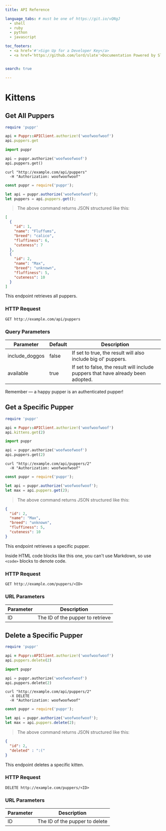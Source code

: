 ```yaml
---
title: API Reference

language_tabs: # must be one of https://git.io/vQNgJ
  - shell
  - ruby
  - python
  - javascript

toc_footers:
  - <a href='#'>Sign Up for a Developer Key</a>
  - <a href='https://github.com/lord/slate'>Documentation Powered by Slate</a>


search: true

---
```


# Kittens

## Get All Puppers

```ruby
require 'puppr'

api = Puppr::APIClient.authorize!('woofwoofwoof')
api.puppers.get
```

```python
import puppr

api = puppr.authorize('woofwoofwoof')
api.puppers.get()
```

```shell
curl "http://example.com/api/puppers"
  -H "Authorization: woofwoofwoof"
```

```javascript
const puppr = require('puppr');

let api = puppr.authorize('woofwoofwoof');
let puppers = api.puppers.get();
```

> The above command returns JSON structured like this:

```json
[
  {
    "id": 1,
    "name": "Fluffums",
    "breed": "calico",
    "fluffiness": 6,
    "cuteness": 7
  },
  {
    "id": 2,
    "name": "Max",
    "breed": "unknown",
    "fluffiness": 5,
    "cuteness": 10
  }
]
```

This endpoint retrieves all puppers.

### HTTP Request

`GET http://example.com/api/puppers`

### Query Parameters

Parameter | Default | Description
--------- | ------- | -----------
include_doggos | false | If set to true, the result will also include big ol' puppers.
available | true | If set to false, the result will include puppers that have already been adopted.

<aside class="success">
Remember — a happy pupper is an authenticated pupper!
</aside>

## Get a Specific Pupper

```ruby
require 'puppr'

api = Puppr::APIClient.authorize!('woofwoofwoof')
api.kittens.get(2)
```

```python
import puppr

api = puppr.authorize('woofwoofwoof')
api.puppers.get(2)
```

```shell
curl "http://example.com/api/puppers/2"
  -H "Authorization: woofwoofwoof"
```

```javascript
const puppr = require('puppr');

let api = puppr.authorize('woofwoofwoof');
let max = api.puppers.get(2);
```

> The above command returns JSON structured like this:

```json
{
  "id": 2,
  "name": "Max",
  "breed": "unknown",
  "fluffiness": 5,
  "cuteness": 10
}
```

This endpoint retrieves a specific pupper.

<aside class="warning">Inside HTML code blocks like this one, you can't use Markdown, so use <code>&lt;code&gt;</code> blocks to denote code.</aside>

### HTTP Request

`GET http://example.com/puppers/<ID>`

### URL Parameters

Parameter | Description
--------- | -----------
ID | The ID of the pupper to retrieve

## Delete a Specific Pupper

```ruby
require 'puppr'

api = Puppr::APIClient.authorize!('woofwoofwoof')
api.puppers.delete(2)
```

```python
import puppr

api = puppr.authorize('woofwoofwoof')
api.puppers.delete(2)
```

```shell
curl "http://example.com/api/puppers/2"
  -X DELETE
  -H "Authorization: woofwoofwoof"
```

```javascript
const puppr = require('puppr');

let api = puppr.authorize('woofwoofwoof');
let max = api.puppers.delete(2);
```

> The above command returns JSON structured like this:

```json
{
  "id": 2,
  "deleted" : ":("
}
```

This endpoint deletes a specific kitten.

### HTTP Request

`DELETE http://example.com/puppers/<ID>`

### URL Parameters

Parameter | Description
--------- | -----------
ID | The ID of the pupper to delete
